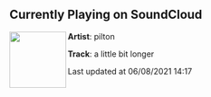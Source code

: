 ## Currently Playing on SoundCloud

[<img align="left" width="100" src="https://i1.sndcdn.com/artworks-6e2L0bnP7DUN3UMk-6KQxUw-t500x500.jpg">](https://soundcloud.com/itspilton/a-little-bit-longer)

**Artist**: pilton 

**Track**: a little bit longer

Last updated at 06/08/2021 14:17
